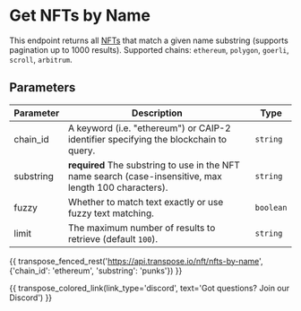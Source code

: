 # Get NFTs by Name

This endpoint returns all [NFTs](../models/nft_model.md) that match a given name substring (supports pagination up to 1000 results). Supported chains: `ethereum`, `polygon`, `goerli`, `scroll`, `arbitrum`.

## Parameters
| Parameter     | Description                                                                          | Type     | 
|---------------|--------------------------------------------------------------------------------------|----------|
| chain_id      | A keyword (i.e. "ethereum") or CAIP-2 identifier specifying the blockchain to query. | `string` | 
| substring | **required** The substring to use in the NFT name search (case-insensitive, max length 100 characters).   | `string` | 
| fuzzy | Whether to match text exactly or use fuzzy text matching.   | `boolean` | 
| limit | The maximum number of results to retrieve (default `100`). | `string` |

{{ transpose_fenced_rest('https://api.transpose.io/nft/nfts-by-name', {'chain_id': 'ethereum', 'substring': 'punks'}) }}

{{ transpose_colored_link(link_type='discord', text='Got questions?  Join our Discord') }}
